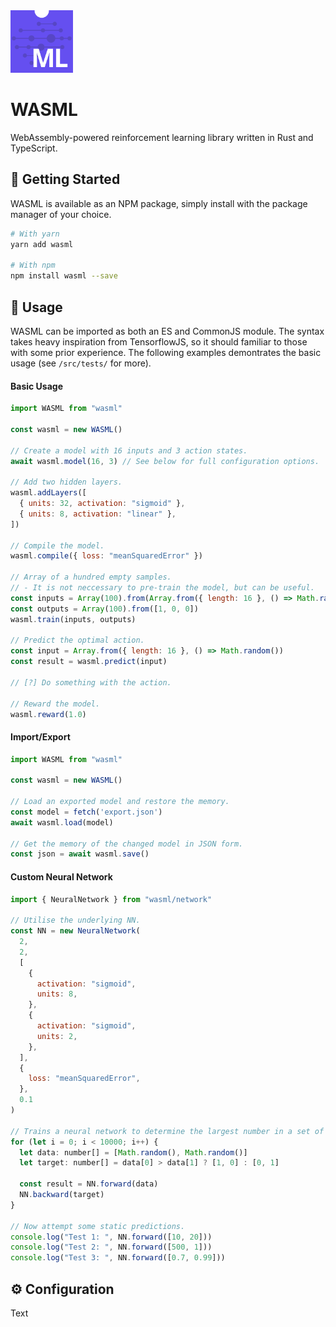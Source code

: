 <img src="src/tests/favicon.ico" width="100"  />

# WASML

WebAssembly-powered reinforcement learning library written in Rust and TypeScript. 

## 🚀 Getting Started
WASML is available as an NPM package, simply install with the package manager of your choice.
```sh
# With yarn
yarn add wasml

# With npm
npm install wasml --save
```

## 💾 Usage

WASML can be imported as both an ES and CommonJS module. The syntax takes heavy inspiration from TensorflowJS, so it should familiar to those with some prior experience. The following examples demontrates the basic usage (see `/src/tests/` for more).

#### Basic Usage
```jsx
import WASML from "wasml"

const wasml = new WASML()

// Create a model with 16 inputs and 3 action states.
await wasml.model(16, 3) // See below for full configuration options.

// Add two hidden layers.
wasml.addLayers([
  { units: 32, activation: "sigmoid" },
  { units: 8, activation: "linear" },
])

// Compile the model.
wasml.compile({ loss: "meanSquaredError" })

// Array of a hundred empty samples.
// - It is not neccessary to pre-train the model, but can be useful.
const inputs = Array(100).from(Array.from({ length: 16 }, () => Math.random()))
const outputs = Array(100).from([1, 0, 0])
wasml.train(inputs, outputs)

// Predict the optimal action.
const input = Array.from({ length: 16 }, () => Math.random())
const result = wasml.predict(input)

// [?] Do something with the action.

// Reward the model.
wasml.reward(1.0)
```

#### Import/Export
```jsx
import WASML from "wasml"

const wasml = new WASML()

// Load an exported model and restore the memory.
const model = fetch('export.json')
await wasml.load(model)

// Get the memory of the changed model in JSON form.
const json = await wasml.save()
```

#### Custom Neural Network
```jsx
import { NeuralNetwork } from "wasml/network"

// Utilise the underlying NN.
const NN = new NeuralNetwork(
  2,
  2,
  [
    {
      activation: "sigmoid",
      units: 8,
    },
    {
      activation: "sigmoid",
      units: 2,
    },
  ],
  {
    loss: "meanSquaredError",
  },
  0.1
)

// Trains a neural network to determine the largest number in a set of 2 numbers.
for (let i = 0; i < 10000; i++) {
  let data: number[] = [Math.random(), Math.random()]
  let target: number[] = data[0] > data[1] ? [1, 0] : [0, 1]

  const result = NN.forward(data)
  NN.backward(target)
}

// Now attempt some static predictions.
console.log("Test 1: ", NN.forward([10, 20]))
console.log("Test 2: ", NN.forward([500, 1]))
console.log("Test 3: ", NN.forward([0.7, 0.99]))

```

## ⚙️ Configuration
Text